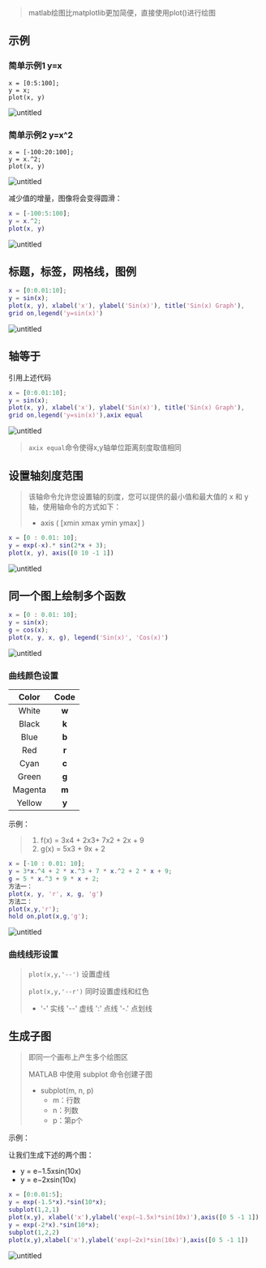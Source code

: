 > matlab绘图比matplotlib更加简便，直接使用plot()进行绘图

## 示例

### 简单示例1    y=x

```matl
x = [0:5:100];
y = x;
plot(x, y)
```

![untitled](8-绘图.assets/untitled.png) 

### 简单示例2  y=x^2

``` matla
x = [-100:20:100];
y = x.^2;
plot(x, y)
```

![untitled](8-绘图.assets/untitled-1602469466307.png) 

减少值的增量，图像将会变得圆滑：

``` matlab
x = [-100:5:100];
y = x.^2;
plot(x, y)
```

![untitled](8-绘图.assets/untitled-1602469535351.png) 

## 标题，标签，网格线，图例

```matlab
x = [0:0.01:10];
y = sin(x);
plot(x, y), xlabel('x'), ylabel('Sin(x)'), title('Sin(x) Graph'),
grid on,legend('y=sin(x)')
```

![untitled](8-绘图.assets/untitled-1602469731524.png) 

## 轴等于

引用上述代码

``` matlab
x = [0:0.01:10];
y = sin(x);
plot(x, y), xlabel('x'), ylabel('Sin(x)'), title('Sin(x) Graph'),
grid on,legend('y=sin(x)'),axix equal
```

![untitled](8-绘图.assets/untitled-1602469965608.png) 

> `axix equal`命令使得x,y轴单位距离刻度取值相同



## 设置轴刻度范围

> 该轴命令允许您设置轴的刻度，您可以提供的最小值和最大值的 x 和 y 轴，使用轴命令的方式如下：
>
> - axis ( [xmin xmax ymin ymax] )

``` matlab
x = [0 : 0.01: 10];
y = exp(-x).* sin(2*x + 3);
plot(x, y), axis([0 10 -1 1])
```

![untitled](8-绘图.assets/untitled-1602470514156.png) 

## 同一个图上绘制多个函数

``` matlab
x = [0 : 0.01: 10];
y = sin(x);
g = cos(x);
plot(x, y, x, g), legend('Sin(x)', 'Cos(x)')
```

![untitled](8-绘图.assets/untitled-1602470199814.png) 



### 曲线颜色设置

|  Color  | Code  |
| :-----: | :---: |
|  White  | **w** |
|  Black  | **k** |
|  Blue   | **b** |
|   Red   | **r** |
|  Cyan   | **c** |
|  Green  | **g** |
| Magenta | **m** |
| Yellow  | **y** |

示例：

> 1. f(x) = 3x4 + 2x3+ 7x2 + 2x + 9
> 2. g(x) = 5x3 + 9x + 2

```matlab
x = [-10 : 0.01: 10];
y = 3*x.^4 + 2 * x.^3 + 7 * x.^2 + 2 * x + 9;
g = 5 * x.^3 + 9 * x + 2;
方法一：
plot(x, y, 'r', x, g, 'g')
方法二：
plot(x,y,'r');
hold on,plot(x,g,'g');
```

![untitled](8-绘图.assets/untitled-1602470302679.png) 



### 曲线线形设置

> `plot(x,y,'--')`  设置虚线
>
> `plot(x,y,'--r')` 同时设置虚线和红色
>
> - '-' 实线 '--' 虚线
>   ':' 点线 '-.' 点划线



## 生成子图

> 即同一个画布上产生多个绘图区
>
> MATLAB 中使用 subplot 命令创建子图
>
> - subplot(m, n, p)
>   - m：行数
>   - n：列数
>   - p：第p个

示例：

让我们生成下述的两个图：

- y = e−1.5xsin(10x)
- y = e−2xsin(10x)

```matlab
x = [0:0.01:5];
y = exp(-1.5*x).*sin(10*x);
subplot(1,2,1)
plot(x,y), xlabel('x'),ylabel('exp(–1.5x)*sin(10x)'),axis([0 5 -1 1])
y = exp(-2*x).*sin(10*x);
subplot(1,2,2)
plot(x,y),xlabel('x'),ylabel('exp(–2x)*sin(10x)'),axis([0 5 -1 1])
```

![untitled](8-绘图.assets/untitled-1602470819349.png) 